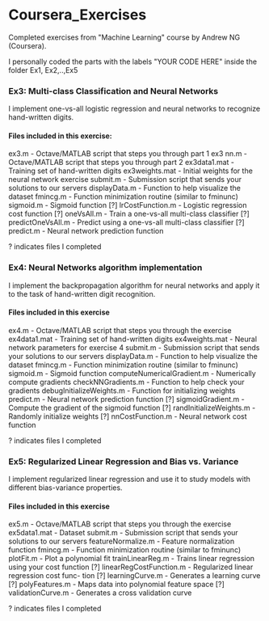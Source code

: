 # Coursera_Exercises
Completed exercises from "Machine Learning" course by Andrew NG (Coursera).

I personally coded the parts with the labels "YOUR CODE HERE" inside the folder Ex1, Ex2,..,Ex5

### Ex3: Multi-class Classification and Neural Networks

I implement one-vs-all logistic regression and neural
networks to recognize hand-written digits.

#### Files included in this exercise:
ex3.m - Octave/MATLAB script that steps you through part 1
ex3 nn.m - Octave/MATLAB script that steps you through part 2
ex3data1.mat - Training set of hand-written digits
ex3weights.mat - Initial weights for the neural network exercise
submit.m - Submission script that sends your solutions to our servers
displayData.m - Function to help visualize the dataset
fmincg.m - Function minimization routine (similar to fminunc)
sigmoid.m - Sigmoid function
[?] lrCostFunction.m - Logistic regression cost function
[?] oneVsAll.m - Train a one-vs-all multi-class classifier
[?] predictOneVsAll.m - Predict using a one-vs-all multi-class classifier
[?] predict.m - Neural network prediction function

? indicates files I completed

### Ex4: Neural Networks algorithm implementation

I implement the backpropagation algorithm for neural
networks and apply it to the task of hand-written digit recognition. 
#### Files included in this exercise
ex4.m - Octave/MATLAB script that steps you through the exercise
ex4data1.mat - Training set of hand-written digits
ex4weights.mat - Neural network parameters for exercise 4
submit.m - Submission script that sends your solutions to our servers
displayData.m - Function to help visualize the dataset
fmincg.m - Function minimization routine (similar to fminunc)
sigmoid.m - Sigmoid function
computeNumericalGradient.m - Numerically compute gradients
checkNNGradients.m - Function to help check your gradients
debugInitializeWeights.m - Function for initializing weights
predict.m - Neural network prediction function
[?] sigmoidGradient.m - Compute the gradient of the sigmoid function
[?] randInitializeWeights.m - Randomly initialize weights
[?] nnCostFunction.m - Neural network cost function

? indicates files I completed


### Ex5: Regularized Linear Regression and Bias vs. Variance

I implement regularized linear regression and use it to
study models with different bias-variance properties.
#### Files included in this exercise
ex5.m - Octave/MATLAB script that steps you through the exercise
ex5data1.mat - Dataset
submit.m - Submission script that sends your solutions to our servers
featureNormalize.m - Feature normalization function
fmincg.m - Function minimization routine (similar to fminunc)
plotFit.m - Plot a polynomial fit
trainLinearReg.m - Trains linear regression using your cost function
[?] linearRegCostFunction.m - Regularized linear regression cost func-
tion
[?] learningCurve.m - Generates a learning curve
[?] polyFeatures.m - Maps data into polynomial feature space
[?] validationCurve.m - Generates a cross validation curve

? indicates files I completed
